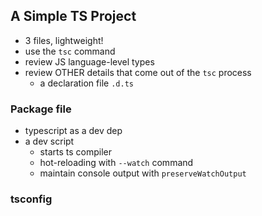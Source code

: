 ## A Simple TS Project
- 3 files, lightweight!
- use the `tsc` command
- review JS language-level types
- review OTHER details that come out of the `tsc` process
  - a declaration file `.d.ts`


### Package file
- typescript as a dev dep
- a dev script
  - starts ts compiler
  - hot-reloading with `--watch` command
  - maintain console output with `preserveWatchOutput`

### tsconfig
